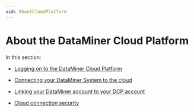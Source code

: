 ```yaml
---
uid: AboutCloudPlatform
---
```


# About the DataMiner Cloud Platform

In this section:

- [Logging on to the DataMiner Cloud Platform](xref:Logging_on_to_the_DataMiner_Cloud_Platform)

- [Connecting your DataMiner System to the cloud](xref:Connecting_your_DataMiner_System_to_the_cloud)

- [Linking your DataMiner account to your DCP account](xref:Linking_your_DataMiner_and_DCP_account)

- [Cloud connection security](xref:CloudConnectionSecurity)
